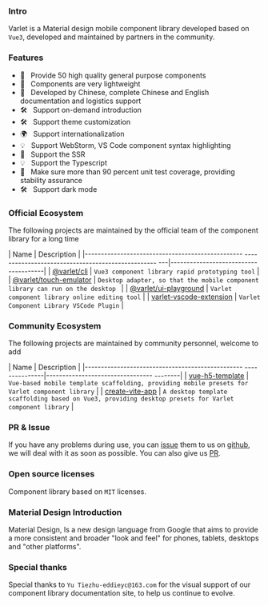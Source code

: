 
### Intro

Varlet is a Material design mobile component library developed based on `Vue3`, developed and maintained by partners in the community.

### Features

- 🚀 &nbsp; Provide 50 high quality general purpose components
- 🚀 &nbsp; Components are very lightweight
- 💪 &nbsp; Developed by Chinese, complete Chinese and English documentation and logistics support
- 🛠️ &nbsp; Support on-demand introduction
- 🛠️ &nbsp; Support theme customization
- 🌍 &nbsp; Support internationalization
- 💡 &nbsp; Support WebStorm, VS Code component syntax highlighting
- 💪 &nbsp; Support the SSR
- 💡 &nbsp; Support the Typescript
- 💪 &nbsp; Make sure more than 90 percent unit test coverage, providing stability assurance
- 🛠️ &nbsp; Support dark mode


### Official Ecosystem

The following projects are maintained by the official team of the component library for a long time

| Name | Description |
|------------------------------------------------- -------------------------------------------------- ---|--------------------------------------|
| [@varlet/cli](https://github.com/varletjs/varlet/tree/dev/packages/varlet-cli) | `Vue3 component library rapid prototyping tool` |
| [@varlet/touch-emulator](https://github.com/varletjs/varlet/tree/dev/packages/varlet-touch-emulator) | `Desktop adapter, so that the mobile component library can run on the desktop ` |
| [@varlet/ui-playground](https://github.com/varletjs/varlet/tree/dev/packages/varlet-ui-playground) | `Varlet component library online editing tool` |
| [varlet-vscode-extension](https://github.com/varletjs/varlet/tree/dev/packages/varlet-vscode-extension) | `Varlet Component Library VSCode Plugin` |

### Community Ecosystem

The following projects are maintained by community personnel, welcome to add

| Name | Description |
|------------------------------------------------- ---------------|--------------------------------- --------|
| [vue-h5-template](https://github.com/sunniejs/vue-h5-template) | `Vue-based mobile template scaffolding, providing mobile presets for Varlet component library` |
| [create-vite-app](https://github.com/ErKeLost/create-vite-app) | `A desktop template scaffolding based on Vue3, providing desktop presets for Varlet component library` |

### PR & Issue
If you have any problems during use, you can [issue](https://github.com/varletjs/varlet/issues) them to us on [github](https://github.com/varletjs/varlet),
we will deal with it as soon as possible. You can also give us [PR](https://github.com/varletjs/varlet/pulls).

### Open source licenses
Component library based on `MIT` licenses.

### Material Design Introduction
Material Design, Is a new design language from Google that aims to provide a more consistent and broader 
"look and feel" for phones, tablets, desktops and "other platforms".

### Special thanks

Special thanks to `Yu Tiezhu-eddieyc@163.com` for the visual support of our component library documentation site, 
to help us continue to evolve.